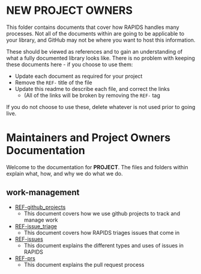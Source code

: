 # NEW PROJECT OWNERS
This folder contains documents that cover how RAPIDS handles many processes. Not all of the documents within are going to be applicable to your library, and GitHub may not be where you want to host this information.

These should be viewed as references and to gain an understanding of what a fully documented library looks like. There is no problem with keeping these documents here - if you choose to use them:
- Update each document as required for your project
- Remove the `REF-` title of the file
- Update this readme to describe each file, and correct the links
  - (All of the links will be broken by removing the `REF-` tag

If you do not choose to use these, delete whatever is not used prior to going live.

# Maintainers and Project Owners Documentation
Welcome to the documentation for __PROJECT__. The files and folders within explain what, how, and why we do what we do.

## work-management
- [REF-github_projects](work-management/REF-github_projects.md)
  - This document covers how we use github projects to track and manage work
- [REF-issue_triage](work-management/REF-issue_triage.md)
  - This document covers how RAPIDS triages issues that come in
- [REF-issues](work-management/REF-issues.md)
  - This document explains the different types and uses of issues in RAPIDS
- [REF-prs](work-management/REF-prs.md)
  - This document explains the pull request process
